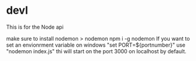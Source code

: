# devl

This is for the Node api

make sure to install nodemon > nodemon npm i -g nodemon
If you want to set an envionrment variable on windows "set PORT=${portnumber}"
use "nodemon index.js" thi will start on the port 3000 on localhost by default.

